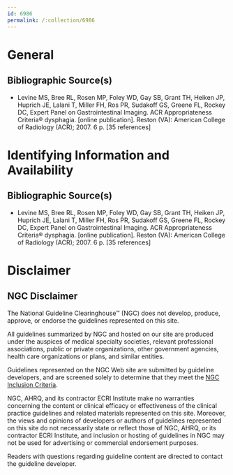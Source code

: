 ```yaml
---
id: 6986
permalink: /:collection/6986
---
```


# General

## Bibliographic Source(s)

- Levine MS, Bree RL, Rosen MP, Foley WD, Gay SB, Grant TH, Heiken JP, Huprich JE, Lalani T, Miller FH, Ros PR, Sudakoff GS, Greene FL, Rockey DC, Expert Panel on Gastrointestinal Imaging. ACR Appropriateness Criteria® dysphagia. [online publication]. Reston (VA): American College of Radiology (ACR); 2007. 6 p. [35 references]

# Identifying Information and Availability

## Bibliographic Source(s)

- Levine MS, Bree RL, Rosen MP, Foley WD, Gay SB, Grant TH, Heiken JP, Huprich JE, Lalani T, Miller FH, Ros PR, Sudakoff GS, Greene FL, Rockey DC, Expert Panel on Gastrointestinal Imaging. ACR Appropriateness Criteria® dysphagia. [online publication]. Reston (VA): American College of Radiology (ACR); 2007. 6 p. [35 references]

# Disclaimer

## NGC Disclaimer

The National Guideline Clearinghouse™ (NGC) does not develop, produce, approve, or endorse the guidelines represented on this site.

All guidelines summarized by NGC and hosted on our site are produced under the auspices of medical specialty societies, relevant professional associations, public or private organizations, other government agencies, health care organizations or plans, and similar entities.

Guidelines represented on the NGC Web site are submitted by guideline developers, and are screened solely to determine that they meet the [NGC Inclusion Criteria](/help-and-about/summaries/inclusion-criteria).

NGC, AHRQ, and its contractor ECRI Institute make no warranties concerning the content or clinical efficacy or effectiveness of the clinical practice guidelines and related materials represented on this site. Moreover, the views and opinions of developers or authors of guidelines represented on this site do not necessarily state or reflect those of NGC, AHRQ, or its contractor ECRI Institute, and inclusion or hosting of guidelines in NGC may not be used for advertising or commercial endorsement purposes.

Readers with questions regarding guideline content are directed to contact the guideline developer.

